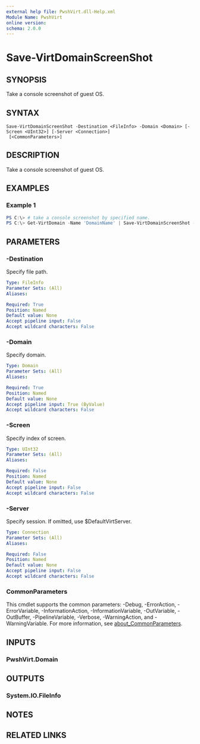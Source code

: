 ```yaml
---
external help file: PwshVirt.dll-Help.xml
Module Name: PwshVirt
online version:
schema: 2.0.0
---
```


# Save-VirtDomainScreenShot

## SYNOPSIS
Take a console screenshot of guest OS.

## SYNTAX

```
Save-VirtDomainScreenShot -Destination <FileInfo> -Domain <Domain> [-Screen <UInt32>] [-Server <Connection>]
 [<CommonParameters>]
```

## DESCRIPTION
Take a console screenshot of guest OS.

## EXAMPLES

### Example 1
```powershell
PS C:\> # take a console screenshot by specified name.
PS C:\> Get-VirtDomain -Name 'DomainName' | Save-VirtDomainScreenShot -Destination 'console.ppm'
```

## PARAMETERS

### -Destination
Specify file path.

```yaml
Type: FileInfo
Parameter Sets: (All)
Aliases:

Required: True
Position: Named
Default value: None
Accept pipeline input: False
Accept wildcard characters: False
```

### -Domain
Specify domain.

```yaml
Type: Domain
Parameter Sets: (All)
Aliases:

Required: True
Position: Named
Default value: None
Accept pipeline input: True (ByValue)
Accept wildcard characters: False
```

### -Screen
Specify index of screen.

```yaml
Type: UInt32
Parameter Sets: (All)
Aliases:

Required: False
Position: Named
Default value: None
Accept pipeline input: False
Accept wildcard characters: False
```

### -Server
Specify session.
If omitted, use $DefaultVirtServer.

```yaml
Type: Connection
Parameter Sets: (All)
Aliases:

Required: False
Position: Named
Default value: None
Accept pipeline input: False
Accept wildcard characters: False
```

### CommonParameters
This cmdlet supports the common parameters: -Debug, -ErrorAction, -ErrorVariable, -InformationAction, -InformationVariable, -OutVariable, -OutBuffer, -PipelineVariable, -Verbose, -WarningAction, and -WarningVariable. For more information, see [about_CommonParameters](http://go.microsoft.com/fwlink/?LinkID=113216).

## INPUTS

### PwshVirt.Domain

## OUTPUTS

### System.IO.FileInfo

## NOTES

## RELATED LINKS
